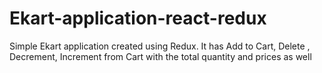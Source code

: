# Ekart-application-react-redux
Simple Ekart application created using Redux. It has Add to Cart, Delete , Decrement, Increment from Cart with the total quantity and prices as well
